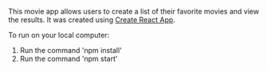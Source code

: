 

This movie app allows users to create a list of their favorite movies and view the results. It was created using [Create React App](https://github.com/facebookincubator/create-react-app).


To run on your local computer:

1. Run the command 'npm install'
2. Run the command 'npm start'

